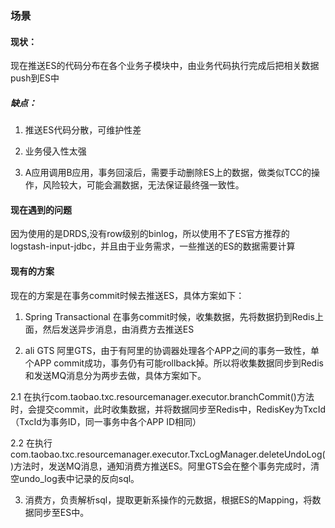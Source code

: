 ### 场景

#### 现状：

现在推送ES的代码分布在各个业务子模块中，由业务代码执行完成后把相关数据push到ES中

##### 缺点： 
1. 推送ES代码分散，可维护性差

2. 业务侵入性太强
      
3. A应用调用B应用，事务回滚后，需要手动删除ES上的数据，做类似TCC的操作，风险较大，可能会漏数据，无法保证最终强一致性。

#### 现在遇到的问题
    
因为使用的是DRDS,没有row级别的binlog，所以使用不了ES官方推荐的logstash-input-jdbc，并且由于业务需求，一些推送的ES的数据需要计算
    
#### 现有的方案
    
现在的方案是在事务commit时候去推送ES，具体方案如下：

1. Spring Transactional 在事务commit时候，收集数据，先将数据扔到Redis上面，然后发送异步消息，由消费方去推送ES

2. ali GTS 阿里GTS，由于有阿里的协调器处理各个APP之间的事务一致性，单个APP commit成功，事务仍有可能rollback掉。所以将收集数据同步到Redis和发送MQ消息分为两步去做，具体方案如下。
    
    
2.1 在执行com.taobao.txc.resourcemanager.executor.branchCommit()方法时，会提交commit，此时收集数据，并将数据同步至Redis中，RedisKey为TxcId（TxcId为事务ID，同一事务中各个APP ID相同）
        
        
2.2 在执行com.taobao.txc.resourcemanager.executor.TxcLogManager.deleteUndoLog()方法时，发送MQ消息，通知消费方推送ES。阿里GTS会在整个事务完成时，清空undo_log表中记录的反向sql。
        
3. 消费方，负责解析sql，提取更新系操作的元数据，根据ES的Mapping，将数据同步至ES中。